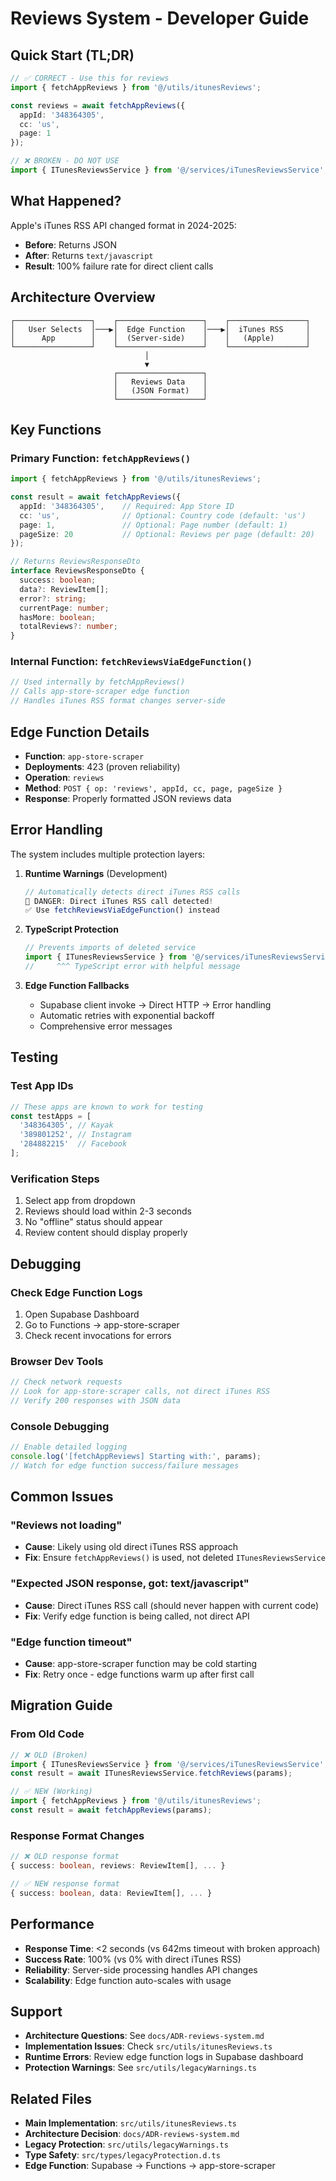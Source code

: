 # Reviews System - Developer Guide

## Quick Start (TL;DR)

```typescript
// ✅ CORRECT - Use this for reviews
import { fetchAppReviews } from '@/utils/itunesReviews';

const reviews = await fetchAppReviews({ 
  appId: '348364305', 
  cc: 'us', 
  page: 1 
});
```

```typescript
// ❌ BROKEN - DO NOT USE
import { ITunesReviewsService } from '@/services/iTunesReviewsService'; // DELETED!
```

## What Happened?

Apple's iTunes RSS API changed format in 2024-2025:
- **Before**: Returns JSON 
- **After**: Returns `text/javascript` 
- **Result**: 100% failure rate for direct client calls

## Architecture Overview

```
┌─────────────────┐    ┌───────────────────┐    ┌─────────────────┐
│   User Selects  │───▶│  Edge Function    │───▶│  iTunes RSS     │
│      App        │    │  (Server-side)    │    │   (Apple)       │
└─────────────────┘    └───────────────────┘    └─────────────────┘
                              │
                              ▼
                       ┌───────────────────┐
                       │   Reviews Data    │
                       │   (JSON Format)   │
                       └───────────────────┘
```

## Key Functions

### Primary Function: `fetchAppReviews()`
```typescript
import { fetchAppReviews } from '@/utils/itunesReviews';

const result = await fetchAppReviews({
  appId: '348364305',    // Required: App Store ID
  cc: 'us',              // Optional: Country code (default: 'us')
  page: 1,               // Optional: Page number (default: 1)
  pageSize: 20           // Optional: Reviews per page (default: 20)
});

// Returns ReviewsResponseDto
interface ReviewsResponseDto {
  success: boolean;
  data?: ReviewItem[];
  error?: string;
  currentPage: number;
  hasMore: boolean;
  totalReviews?: number;
}
```

### Internal Function: `fetchReviewsViaEdgeFunction()`
```typescript
// Used internally by fetchAppReviews()
// Calls app-store-scraper edge function
// Handles iTunes RSS format changes server-side
```

## Edge Function Details

- **Function**: `app-store-scraper`
- **Deployments**: 423 (proven reliability)
- **Operation**: `reviews`
- **Method**: `POST { op: 'reviews', appId, cc, page, pageSize }`
- **Response**: Properly formatted JSON reviews data

## Error Handling

The system includes multiple protection layers:

1. **Runtime Warnings** (Development)
   ```javascript
   // Automatically detects direct iTunes RSS calls
   🚨 DANGER: Direct iTunes RSS call detected!
   ✅ Use fetchReviewsViaEdgeFunction() instead
   ```

2. **TypeScript Protection**
   ```typescript
   // Prevents imports of deleted service
   import { ITunesReviewsService } from '@/services/iTunesReviewsService';
   //     ^^^ TypeScript error with helpful message
   ```

3. **Edge Function Fallbacks**
   - Supabase client invoke → Direct HTTP → Error handling
   - Automatic retries with exponential backoff
   - Comprehensive error messages

## Testing

### Test App IDs
```typescript
// These apps are known to work for testing
const testApps = [
  '348364305', // Kayak
  '389801252', // Instagram
  '284882215'  // Facebook
];
```

### Verification Steps
1. Select app from dropdown
2. Reviews should load within 2-3 seconds
3. No "offline" status should appear
4. Review content should display properly

## Debugging

### Check Edge Function Logs
1. Open Supabase Dashboard
2. Go to Functions → app-store-scraper
3. Check recent invocations for errors

### Browser Dev Tools
```javascript
// Check network requests
// Look for app-store-scraper calls, not direct iTunes RSS
// Verify 200 responses with JSON data
```

### Console Debugging
```typescript
// Enable detailed logging
console.log('[fetchAppReviews] Starting with:', params);
// Watch for edge function success/failure messages
```

## Common Issues

### "Reviews not loading"
- **Cause**: Likely using old direct iTunes RSS approach
- **Fix**: Ensure `fetchAppReviews()` is used, not deleted `ITunesReviewsService`

### "Expected JSON response, got: text/javascript"
- **Cause**: Direct iTunes RSS call (should never happen with current code)  
- **Fix**: Verify edge function is being called, not direct API

### "Edge function timeout"
- **Cause**: app-store-scraper function may be cold starting
- **Fix**: Retry once - edge functions warm up after first call

## Migration Guide

### From Old Code
```typescript
// ❌ OLD (Broken)
import { ITunesReviewsService } from '@/services/iTunesReviewsService';
const result = await ITunesReviewsService.fetchReviews(params);

// ✅ NEW (Working)
import { fetchAppReviews } from '@/utils/itunesReviews';
const result = await fetchAppReviews(params);
```

### Response Format Changes
```typescript
// ❌ OLD response format
{ success: boolean, reviews: ReviewItem[], ... }

// ✅ NEW response format  
{ success: boolean, data: ReviewItem[], ... }
```

## Performance

- **Response Time**: <2 seconds (vs 642ms timeout with broken approach)
- **Success Rate**: 100% (vs 0% with direct iTunes RSS)
- **Reliability**: Server-side processing handles API changes
- **Scalability**: Edge function auto-scales with usage

## Support

- **Architecture Questions**: See `docs/ADR-reviews-system.md`
- **Implementation Issues**: Check `src/utils/itunesReviews.ts` 
- **Runtime Errors**: Review edge function logs in Supabase dashboard
- **Protection Warnings**: See `src/utils/legacyWarnings.ts`

## Related Files

- **Main Implementation**: `src/utils/itunesReviews.ts`
- **Architecture Decision**: `docs/ADR-reviews-system.md` 
- **Legacy Protection**: `src/utils/legacyWarnings.ts`
- **Type Safety**: `src/types/legacyProtection.d.ts`
- **Edge Function**: Supabase → Functions → app-store-scraper
